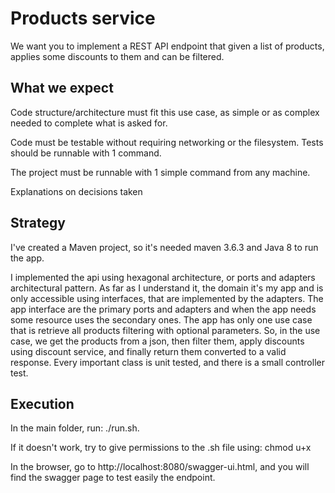 # Products service
We want you to implement a REST API endpoint that given a list of products,
 applies some discounts to them and can be filtered.
 
## What we expect
Code structure/architecture must fit this use case, as simple or as complex needed to complete what is asked for.

Code must be testable without requiring networking or the filesystem. Tests should be runnable with 1 command.

The project must be runnable with 1 simple command from any machine.

Explanations on decisions taken

## Strategy
I've created a Maven project, so it's needed maven 3.6.3 and Java 8 to run the app.

I implemented the api using hexagonal architecture, or ports and adapters architectural pattern.
As far as I understand it, the domain it's my app and is only accessible using interfaces, that are implemented
by the adapters. The app interface are the primary ports and adapters and when the app needs some resource uses the secondary ones.
The app has only one use case that is retrieve all products filtering with optional parameters.
So, in the use case, we get the products from a json, then filter them, apply discounts using discount service, 
and finally return them converted to a valid response.
Every important class is unit tested, and there is a small controller test.

## Execution
In the main folder, run: ./run.sh. 

If it doesn't work, try to give permissions to the .sh file using: chmod u+x

In the browser, go to http://localhost:8080/swagger-ui.html, and you will find the swagger page to test
easily the endpoint.